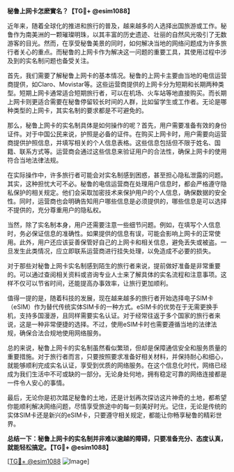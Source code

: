 **秘鲁上网卡怎麽實名？【TG💪+ @esim1088】**

近年来，随着全球化的推进和旅行的普及，越来越多的人选择出国旅游或工作。秘鲁作为南美洲的一颗璀璨明珠，以其丰富的历史遗迹、壮丽的自然风光吸引了无数游客的目光。然而，在享受秘鲁美景的同时，如何解决当地的网络问题成为许多旅行者关心的重点。而秘鲁的上网卡作为解决这一问题的重要工具，其使用过程中涉及到的实名制问题也备受关注。

首先，我们需要了解秘鲁上网卡的基本情况。秘鲁的上网卡主要由当地的电信运营商提供，如Claro、Movistar等。这些运营商提供的上网卡分为短期和长期两种类型。短期上网卡通常适合短期旅行者，可以在机场、火车站等地直接购买。而长期上网卡则更适合需要在秘鲁停留较长时间的人群，比如留学生或工作者。无论是哪种类型的上网卡，其实名制的要求都是不可避免的。

那么，秘鲁上网卡的实名制具体是如何操作的呢？首先，用户需要准备有效的身份证件。对于中国公民来说，护照是必备的证件。在购买上网卡时，用户需要向运营商提供护照信息，并填写相关的个人信息表格。这些信息包括但不限于姓名、国籍、联系方式等。运营商会通过这些信息来验证用户的合法性，确保上网卡的使用符合当地法律法规。

在实际操作中，许多旅行者可能会对实名制感到困惑，甚至担心隐私泄露的问题。其实，这种担忧大可不必。秘鲁的电信运营商在处理用户信息时，都会严格遵守隐私保护的相关规定。他们会采取加密技术来保护用户的个人信息，确保数据的安全性。同时，运营商也会明确告知用户哪些信息是必须提供的，哪些信息是可以选择不提供的，充分尊重用户的隐私权。

当然，除了实名制本身，用户还需要注意一些细节问题。例如，在填写个人信息时，务必保证信息的准确性。如果提供的信息有误，可能会影响上网卡的正常使用。此外，用户还应该妥善保管好自己的上网卡和相关信息，避免丢失或被盗。一旦发生此类情况，应立即联系运营商进行挂失处理，以免造成不必要的损失。

对于那些对秘鲁上网卡实名制感到陌生的旅行者来说，提前做好准备是非常重要的。可以通过查阅相关资料或咨询专业人士来了解具体的实名流程和注意事项。这样不仅可以节省时间，还能提高办事效率，让旅行更加顺利。

值得一提的是，随着科技的发展，现在越来越多的旅行者开始选择电子SIM卡（eSIM）作为替代传统实体SIM卡的一种方式。eSIM卡的优势在于无需更换手机，支持多国漫游，且同样需要实名认证。对于经常往返于多个国家的旅行者来说，这是一种非常便捷的选择。不过，使用eSIM卡时也需要遵循当地的法律法规，确保合法合规地使用网络服务。

总的来说，秘鲁上网卡的实名制虽然看似繁琐，但却是保障通信安全和服务质量的重要措施。对于旅行者而言，只要按照要求准备好相关材料，并保持耐心和细心，就能够顺利完成实名认证，享受到优质的网络服务。在这个信息化时代，网络已经成为我们生活中不可或缺的一部分。无论身处何地，拥有稳定可靠的网络连接都是一件令人安心的事情。

最后，无论你是初次踏足秘鲁的土地，还是计划再次探访这片神奇的土地，都希望你能顺利解决网络问题，尽情享受旅途中的每一刻美好时光。记住，无论是传统的实体SIM卡还是新兴的eSIM卡，只要遵守相关规定，都能让你畅享秘鲁的精彩世界。

**总结一下：秘鲁上网卡的实名制并非难以逾越的障碍，只要准备充分、态度认真，就能轻松搞定。【TG💪+ @esim1088】**

[[TG💪+ @esim1088](https://t.me/s/esim1088) ![Image](https://i.postimg.cc/4NQfJmqS/Snipaste-2025-05-13-00-14-12.png)]